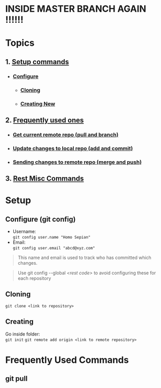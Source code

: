 # INSIDE MASTER BRANCH AGAIN !!!!!!
# Topics
## 1. [Setup commands](#_SETUP_)
- ### [Configure](#_CONFIGURE_)
    - ### [Cloning](#_CLONING_)
    - ### [Creating New](#_CREATING_)

## 2. [Frequently used ones](#_FREQUENT_)
- ### [Get current remote repo (pull and branch)](#_PULL_)
- ### [Update changes to local repo (add and commit)](#_UPDATE_)
- ### [Sending changes to remote repo (merge and push)](#_UPDATE_)
## 3. [Rest Misc Commands](#_MISC_)
### 

<div style="page-break-after: always"></div> 
<a name="_PULL_"></a>

# Setup <a name="_SETUP_"></a>
## Configure (git config) <a name="_CONFIGURE_"></a>
- Username:<br>
```git config user.name "Homo Sepian"```
- Email:<br>
```git config user.email "abcd@xyz.com"```
>This name and email is used to track who has committed which changes.

>Use git config --global *\<rest code>* to avoid configuring these for each repository


## Cloning<a name="_CLONING_"></a>
```git clone <link to repository>```

## Creating<a name="_CREATING_"></a>
Go inside folder:<br>
```git init```
```git remote add origin <link to remote repository>```

<div style="page-break-after: always"></div> 
<a name="_PULL_"></a>

# Frequently Used Commands <a name="_FREQUENT_"></a>
## git pull
